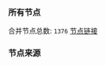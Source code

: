 ### 所有节点
合并节点总数: `1376`
[节点链接](https://raw.githubusercontent.com/rzhy1/11/master/sub/sub_merge_base64.txt)

### 节点来源
